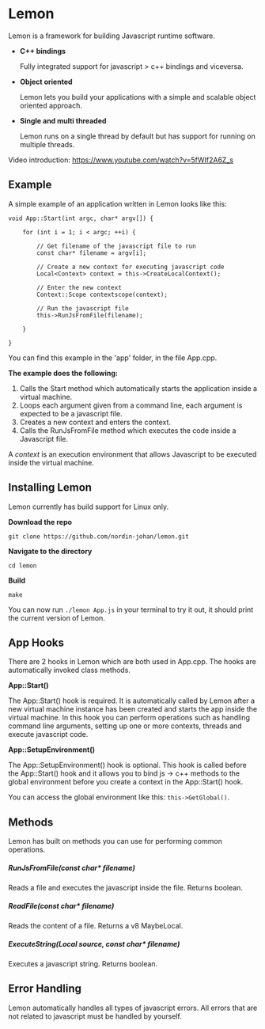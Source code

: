 # Lemon
Lemon is a framework for building Javascript runtime software.

* __C++ bindings__

	Fully integrated support for javascript > c++ bindings and viceversa.

* __Object oriented__

	Lemon lets you build your applications with a simple and scalable object oriented approach.

* __Single and multi threaded__
	
	Lemon runs on a single thread by default but has support for running on multiple threads.
	
Video introduction: https://www.youtube.com/watch?v=5fWIf2A6Z_s

## Example

A simple example of an application written in Lemon looks like this:

```
void App::Start(int argc, char* argv[]) {

	for (int i = 1; i < argc; ++i) {

		// Get filename of the javascript file to run
		const char* filename = argv[i];

		// Create a new context for executing javascript code
		Local<Context> context = this->CreateLocalContext();

		// Enter the new context
		Context::Scope contextscope(context);

		// Run the javascript file
		this->RunJsFromFile(filename);

	}

}
```

You can find this example in the 'app' folder, in the file App.cpp.

__The example does the following:__
1. Calls the Start method which automatically starts the application inside a virtual machine.
2. Loops each argument given from a command line, each argument is expected to be a javascript file.
3. Creates a new context and enters the context.
4. Calls the RunJsFromFile method which executes the code inside a Javascript file.

A _context_ is an execution environment that allows Javascript to be executed inside the virtual machine.
	
## Installing Lemon

Lemon currently has build support for Linux only.

__Download the repo__

``` git clone https://github.com/nordin-johan/lemon.git ```

__Navigate to the directory__

```cd lemon```

__Build__

```make```

You can now run ```./lemon App.js``` in your terminal to try it out, it should print the current version of Lemon.

## App Hooks

There are 2 hooks in Lemon which are both used in App.cpp. The hooks are automatically invoked class methods.

__App::Start()__

The App::Start() hook is required. It is automatically called by Lemon after a new virtual machine instance has been created and starts the app inside the virtual machine. In this hook you can perform operations such as handling command line arguments, setting up one or more contexts, threads and execute javascript code.

__App::SetupEnvironment()__

The App::SetupEnvironment() hook is optional. This hook is called before the App::Start() hook and it allows you to bind js -> c++ methods to the global environment before you create a context in the App::Start() hook.

You can access the global environment like this: ```this->GetGlobal()```. 

## Methods

Lemon has built on methods you can use for performing common operations.

##### RunJsFromFile(const char* filename)

Reads a file and executes the javascript inside the file. Returns boolean.

##### ReadFile(const char* filename)

Reads the content of a file. Returns a v8 MaybeLocal<String>.
	
##### ExecuteString(Local<String> source, const char* filename) 

Executes a javascript string. Returns boolean.

## Error Handling

Lemon automatically handles all types of javascript errors. All errors that are not related to javascript must be handled by yourself.
